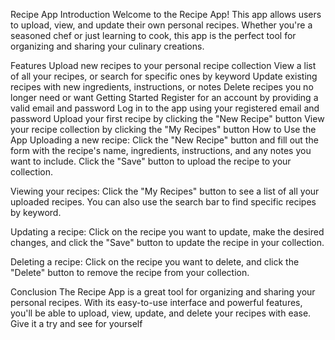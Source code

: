 Recipe App
Introduction
Welcome to the Recipe App! This app allows users to upload, view, and update their own personal recipes. Whether you're a seasoned chef or just learning to cook, this app is the perfect tool for organizing and sharing your culinary creations.

Features
Upload new recipes to your personal recipe collection
View a list of all your recipes, or search for specific ones by keyword
Update existing recipes with new ingredients, instructions, or notes
Delete recipes you no longer need or want
Getting Started
Register for an account by providing a valid email and password
Log in to the app using your registered email and password
Upload your first recipe by clicking the "New Recipe" button
View your recipe collection by clicking the "My Recipes" button
How to Use the App
Uploading a new recipe: Click the "New Recipe" button and fill out the form with the recipe's name, ingredients, instructions, and any notes you want to include. Click the "Save" button to upload the recipe to your collection.

Viewing your recipes: Click the "My Recipes" button to see a list of all your uploaded recipes. You can also use the search bar to find specific recipes by keyword.

Updating a recipe: Click on the recipe you want to update, make the desired changes, and click the "Save" button to update the recipe in your collection.

Deleting a recipe: Click on the recipe you want to delete, and click the "Delete" button to remove the recipe from your collection.

Conclusion
The Recipe App is a great tool for organizing and sharing your personal recipes. With its easy-to-use interface and powerful features, you'll be able to upload, view, update, and delete your recipes with ease. Give it a try and see for yourself

